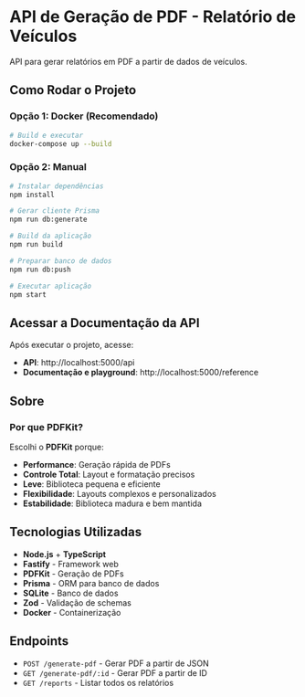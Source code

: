 # API de Geração de PDF - Relatório de Veículos

API para gerar relatórios em PDF a partir de dados de veículos.

## Como Rodar o Projeto

### Opção 1: Docker (Recomendado)

```bash
# Build e executar
docker-compose up --build
```

### Opção 2: Manual

```bash
# Instalar dependências
npm install

# Gerar cliente Prisma
npm run db:generate

# Build da aplicação
npm run build

# Preparar banco de dados
npm run db:push

# Executar aplicação
npm start
```

## Acessar a Documentação da API

Após executar o projeto, acesse:

- **API**: http://localhost:5000/api
- **Documentação e playground**: http://localhost:5000/reference

## Sobre

### Por que PDFKit?

Escolhi o **PDFKit** porque:

- **Performance**: Geração rápida de PDFs
- **Controle Total**: Layout e formatação precisos
- **Leve**: Biblioteca pequena e eficiente
- **Flexibilidade**: Layouts complexos e personalizados
- **Estabilidade**: Biblioteca madura e bem mantida

## Tecnologias Utilizadas

- **Node.js** + **TypeScript**
- **Fastify** - Framework web
- **PDFKit** - Geração de PDFs
- **Prisma** - ORM para banco de dados
- **SQLite** - Banco de dados
- **Zod** - Validação de schemas
- **Docker** - Containerização

## Endpoints

- `POST /generate-pdf` - Gerar PDF a partir de JSON
- `GET /generate-pdf/:id` - Gerar PDF a partir de ID
- `GET /reports` - Listar todos os relatórios
